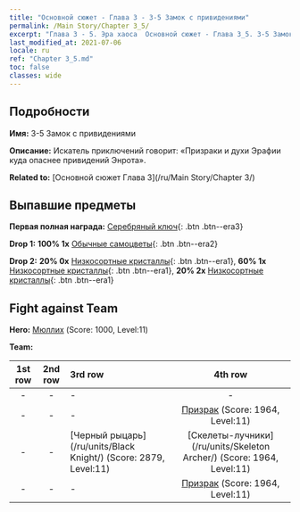 ```yaml
---
title: "Основной сюжет - Глава 3 - 3-5 Замок с привидениями"
permalink: /Main Story/Chapter 3_5/
excerpt: "Глава 3 - 5. Эра хаоса  Основной сюжет - Глава 3_5. 3-5 Замок с привидениями"
last_modified_at: 2021-07-06
locale: ru
ref: "Chapter 3_5.md"
toc: false
classes: wide
---
```


## Подробности

 **Имя:** 3-5 Замок с привидениями

 **Описание:** Искатель приключений говорит: «Призраки и духи Эрафии куда опаснее привидений Энрота».

 **Related to:** [Основной сюжет Глава 3](/ru/Main Story/Chapter 3/)

## Выпавшие предметы

 **Первая полная награда:** [Серебряный ключ](/ItemsRU/con_693/){: .btn .btn--era3}

 **Drop 1:** **100% 1x** [Обычные самоцветы](/ItemsRU/mat_10/){: .btn .btn--era2}

 **Drop 2:** **20% 0x** [Низкосортные кристаллы](/ItemsRU/mat_5/){: .btn .btn--era1}, **60% 1x** [Низкосортные кристаллы](/ItemsRU/mat_5/){: .btn .btn--era1}, **20% 2x** [Низкосортные кристаллы](/ItemsRU/mat_5/){: .btn .btn--era1}


## Fight against Team
 **Hero:** [Мюллих](/ru/heroes/Mullich/) (Score: 1000, Level:11)

 **Team:**


  | 1st row | 2nd row | 3rd row | 4th row |
  |:----:|:----:|:----|:----:|
  | - | - | - | - |
  | - | - | - | [Призрак](/ru/units/Wight/) (Score: 1964, Level:11)  |
  | - | - | [Черный рыцарь](/ru/units/Black Knight/) (Score: 2879, Level:11)  | [Скелеты-лучники](/ru/units/Skeleton Archer/) (Score: 1964, Level:11)  |
  | - | - | - | [Призрак](/ru/units/Wight/) (Score: 1964, Level:11)  |


